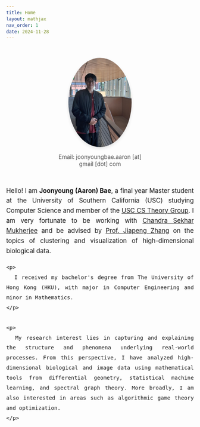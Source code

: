 ```yaml
---
title: Home
layout: mathjax
nav_order: 1
date: 2024-11-28
---
```


<style>
.profile-container {
  display: flex;
  align-items: center;
  justify-content: center;
  flex-wrap: wrap;          /* makes it responsive */
  gap: 2rem;                /* spacing between photo and text */
  margin-top: 2rem;
}

.profile-photo {
  flex: 1 1 250px;          /* grow/shrink, min width */
  max-width: 250px;
  text-align: center;
}

.profile-figure img {
  width: 100%;
  border-radius: 50%;
  box-shadow: 0 4px 8px rgba(0,0,0,0.1);
  cursor: zoom-in;          /* show zoom icon on hover */
}

.profile-email {
  margin-top: 0.5rem;
  font-size: 0.95rem;
  color: #555;
}

.profile-bio {
  flex: 2 1 400px;
  font-size: 1.05rem;
  line-height: 1.6;
  text-align: justify;
  hyphens: auto;
  text-justify: inter-word;
}

/* ===== Lightbox modal ===== */
.img-modal {
  position: fixed;
  inset: 0;
  display: none;
  align-items: center;
  justify-content: center;
  background: rgba(0,0,0,0.8);
  z-index: 9999;
}

.img-modal.open { display: flex; }

.img-modal__content {
  position: relative;
  max-width: min(90vw, 900px);
  max-height: 90vh;
  text-align: center;
}

.img-modal__img {
  max-width: 100%;
  max-height: 80vh;
  border-radius: 0.5rem;
  box-shadow: 0 10px 25px rgba(0,0,0,0.35);
}

.img-modal__caption {
  margin-top: 0.75rem;
  color: #eee;
  font-size: 0.95rem;
}

.img-modal__close {
  position: absolute;
  top: -12px;
  right: -12px;
  border: none;
  padding: 0.4rem 0.6rem;
  border-radius: 999px;
  cursor: pointer;
  background: #fff;
  box-shadow: 0 3px 10px rgba(0,0,0,0.25);
  font-size: 1.1rem;
  line-height: 1;
}

.img-modal__close:focus { outline: 2px solid #4a90e2; }

.sr-only {
  position: absolute !important;
  width: 1px; height: 1px;
  padding: 0; margin: -1px;
  overflow: hidden;
  clip: rect(0, 0, 1px, 1px);
  white-space: nowrap;
  border: 0;
}
</style>

<div class="profile-container">
  <div class="profile-photo">
    <figure class="profile-figure">
      <img
        id="profileImg"
        src="/assets/images/profile_photo.jpg"
        alt="Joonyoung (Aaron) Bae"
        data-caption="At USC Ginsburg Hall - Photo by Xinyu Mao"
      />
      <figcaption class="sr-only">
        Joonyoung (Aaron) Bae
      </figcaption>
    </figure>
    <div class="profile-email">
      Email: joonyoungbae.aaron [at] gmail [dot] com
    </div>
  </div>

  <div class="profile-bio">
    <p>
      Hello! I am <strong>Joonyoung (Aaron) Bae</strong>, a final year Master student at the
      University of Southern California (USC)
      studying Computer Science and member of the
      <a href="https://viterbi-web.usc.edu/~cstheory/" target="_blank" rel="noopener noreferrer">USC CS Theory Group</a>.
      I am very fortunate to be working with
      <a href="https://csmukherjee.github.io/home/" target="_blank" rel="noopener noreferrer">Chandra Sekhar Mukherjee</a>
      and be advised by
      <a href="https://sites.google.com/site/jiapeng0708/home" target="_blank" rel="noopener noreferrer">Prof. Jiapeng Zhang</a>
      on the topics of clustering and visualization of high-dimensional biological data.
    </p>

    <p>
      I received my bachelor's degree from The University of Hong Kong (HKU), with major in Computer Engineering and minor in Mathematics.
    </p>

    <p>
      My research interest lies in capturing and explaining the structure and phenomena underlying real-world processes. From this perspective, I have analyzed high-dimensional biological and image data using mathematical tools from differential geometry, statistical machine learning, and spectral graph theory. More broadly, I am also interested in areas such as algorithmic game theory and optimization.
    </p>
  </div>
</div>

<!-- ===== Modal Lightbox HTML ===== -->
<div id="imgModal" class="img-modal" role="dialog" aria-modal="true" aria-hidden="true">
  <div class="img-modal__content">
    <button class="img-modal__close" aria-label="Close (Esc)" id="imgModalClose">×</button>
    <img class="img-modal__img" id="imgModalImg" alt="">
    <div class="img-modal__caption" id="imgModalCaption"></div>
  </div>
</div>

<script>
(function () {
  const thumb = document.getElementById('profileImg');
  const modal = document.getElementById('imgModal');
  const modalImg = document.getElementById('imgModalImg');
  const modalCaption = document.getElementById('imgModalCaption');
  const btnClose = document.getElementById('imgModalClose');

  function openModal() {
    modalImg.src = thumb.src;
    modalImg.alt = thumb.alt || '';
    modalCaption.textContent = thumb.dataset.caption || thumb.alt || '';
    modal.classList.add('open');
    modal.setAttribute('aria-hidden', 'false');
    btnClose.focus();
  }

  function closeModal() {
    modal.classList.remove('open');
    modal.setAttribute('aria-hidden', 'true');
    thumb.focus && thumb.focus();
  }

  thumb.addEventListener('click', openModal);
  btnClose.addEventListener('click', closeModal);
  modal.addEventListener('click', (e) => { if (e.target === modal) closeModal(); });
  document.addEventListener('keydown', (e) => {
    if (e.key === 'Escape' && modal.classList.contains('open')) closeModal();
  });
})();
</script>
